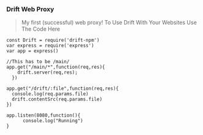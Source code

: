 ### **Drift Web Proxy**

> My first (successful) web proxy!
> To Use Drift With Your Websites Use The Code Here



    const Drift = require('drift-npm')
    var express = require('express')
    var app = express()
    
    //This has to be /main/
    app.get("/main/*",function(req,res){
        drift.server(req,res);
      })

    app.get("/drift/:file",function(req,res){
      console.log(req.params.file)
      drift.contentSrc(req.params.file)
    })
    
    app.listen(8080,function(){
          console.log("Running")
    }
    
